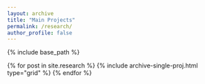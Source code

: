 ```yaml
---
layout: archive
title: "Main Projects"
permalink: /research/
author_profile: false
---
```

{% include base_path %}

<div class="grid">
  <div class="wrapper">
    {% for post in site.research %}
      {% include archive-single-proj.html type="grid" %}
    {% endfor %}
  </div>
</div>
